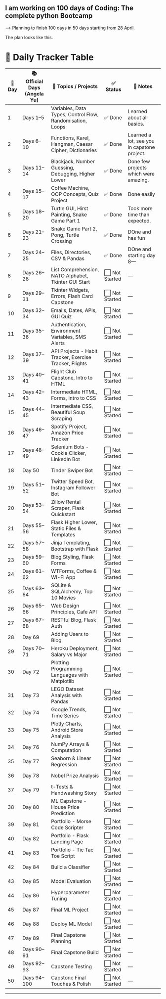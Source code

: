 ## I am working on 100 days of Coding: The complete python Bootcamp 

--> Planning to finish 100 days in 50 days starting from 28 April. 

The plan looks like this.

# 📅 Daily Tracker Table

| 📅 Day | 📚 Official Days (Angela Yu) | 🧠 Topics / Projects                                      | ✅ Status       | 📝 Notes                                    |
| ------ | ---------------------------- | --------------------------------------------------------- | -------------- | ------------------------------------------- |
| 1      | Days 1–5                     | Variables, Data Types, Control Flow, Randomisation, Loops | ✅ Done         | Learned about all basics.                   |
| 2      | Days 6–10                    | Functions, Karel, Hangman, Caesar Cipher, Dictionaries    | ✅ Done         | Learned a lot, see you in capstone project. |
| 3      | Days 11–14                   | Blackjack, Number Guessing, Debugging, Higher Lower       | ✅ Done         | Done few projects which were amazing.       |
| 4      | Days 15–17                   | Coffee Machine, OOP Concepts, Quiz Project                | ✅ Done         | Done easily                                 |
| 5      | Days 18–20                   | Turtle GUI, Hirst Painting, Snake Game Part 1             | ✅ Done         | Took more time than expected.               |
| 6      | Days 21–23                   | Snake Game Part 2, Pong, Turtle Crossing                  | ✅ Done  | DOne and has fun                             |
| 7      | Days 24–25                   | Files, Directories, CSV & Pandas                          |  ✅ Done | DOne and starting day 8—                                           |
| 8      | Days 26–28                   | List Comprehension, NATO Alphabet, Tkinter GUI Start      | ⬜ Not Started  | —                                           |
| 9      | Days 29–31                   | Tkinter Widgets, Errors, Flash Card Capstone              | ⬜ Not Started  | —                                           |
| 10     | Days 32–34                   | Emails, Dates, APIs, GUI Quiz                             | ⬜ Not Started  | —                                           |
| 11     | Days 35–36                   | Authentication, Environment Variables, SMS Alerts         | ⬜ Not Started  | —                                           |
| 12     | Days 37–39                   | API Projects - Habit Tracker, Exercise Tracker, Flights   | ⬜ Not Started  | —                                           |
| 13     | Days 40–41                   | Flight Club Capstone, Intro to HTML                       | ⬜ Not Started  | —                                           |
| 14     | Days 42–43                   | Intermediate HTML, Forms, Intro to CSS                    | ⬜ Not Started  | —                                           |
| 15     | Days 44–45                   | Intermediate CSS, Beautiful Soup Scraping                 | ⬜ Not Started  | —                                           |
| 16     | Days 46–47                   | Spotify Project, Amazon Price Tracker                     | ⬜ Not Started  | —                                           |
| 17     | Days 48–49                   | Selenium Bots - Cookie Clicker, LinkedIn Bot              | ⬜ Not Started  | —                                           |
| 18     | Day 50                       | Tinder Swiper Bot                                         | ⬜ Not Started  | —                                           |
| 19     | Days 51–52                   | Twitter Speed Bot, Instagram Follower Bot                 | ⬜ Not Started  | —                                           |
| 20     | Days 53–54                   | Zillow Rental Scraper, Flask Quickstart                   | ⬜ Not Started  | —                                           |
| 21     | Days 55–56                   | Flask Higher Lower, Static Files & Templates              | ⬜ Not Started  | —                                           |
| 22     | Days 57–58                   | Jinja Templating, Bootstrap with Flask                    | ⬜ Not Started  | —                                           |
| 23     | Days 59–60                   | Blog Styling, Flask Forms                                 | ⬜ Not Started  | —                                           |
| 24     | Days 61–62                   | WTForms, Coffee & Wi-Fi App                               | ⬜ Not Started  | —                                           |
| 25     | Days 63–64                   | SQLite & SQLAlchemy, Top 10 Movies                        | ⬜ Not Started  | —                                           |
| 26     | Days 65–66                   | Web Design Principles, Cafe API                           | ⬜ Not Started  | —                                           |
| 27     | Days 67–68                   | RESTful Blog, Flask Auth                                  | ⬜ Not Started  | —                                           |
| 28     | Day 69                       | Adding Users to Blog                                      | ⬜ Not Started  | —                                           |
| 29     | Days 70–71                   | Heroku Deployment, Salary vs Major                        | ⬜ Not Started  | —                                           |
| 30     | Day 72                       | Plotting Programming Languages with Matplotlib            | ⬜ Not Started  | —                                           |
| 31     | Day 73                       | LEGO Dataset Analysis with Pandas                         | ⬜ Not Started  | —                                           |
| 32     | Day 74                       | Google Trends, Time Series                                | ⬜ Not Started  | —                                           |
| 33     | Day 75                       | Plotly Charts, Android Store Analysis                     | ⬜ Not Started  | —                                           |
| 34     | Day 76                       | NumPy Arrays & Computation                                | ⬜ Not Started  | —                                           |
| 35     | Day 77                       | Seaborn & Linear Regression                               | ⬜ Not Started  | —                                           |
| 36     | Day 78                       | Nobel Prize Analysis                                      | ⬜ Not Started  | —                                           |
| 37     | Day 79                       | t-Tests & Handwashing Story                               | ⬜ Not Started  | —                                           |
| 38     | Day 80                       | ML Capstone - House Price Prediction                      | ⬜ Not Started  | —                                           |
| 39     | Day 81                       | Portfolio - Morse Code Scripter                           | ⬜ Not Started  | —                                           |
| 40     | Day 82                       | Portfolio - Flask Landing Page                            | ⬜ Not Started  | —                                           |
| 41     | Day 83                       | Portfolio - Tic Tac Toe Script                            | ⬜ Not Started  | —                                           |
| 42     | Day 84                       | Build a Classifier                                        | ⬜ Not Started  | —                                           |
| 43     | Day 85                       | Model Evaluation                                          | ⬜ Not Started  | —                                           |
| 44     | Day 86                       | Hyperparameter Tuning                                     | ⬜ Not Started  | —                                           |
| 45     | Day 87                       | Final ML Project                                          | ⬜ Not Started  | —                                           |
| 46     | Day 88                       | Deploy ML Model                                           | ⬜ Not Started  | —                                           |
| 47     | Day 89                       | Final Capstone Planning                                   | ⬜ Not Started  | —                                           |
| 48     | Days 90–91                   | Final Capstone Build                                      | ⬜ Not Started  | —                                           |
| 49     | Days 92–93                   | Capstone Testing                                          | ⬜ Not Started  | —                                           |
| 50     | Days 94–100                  | Capstone Final Touches & Polish                           | ⬜ Not Started  | —                                           |

---


